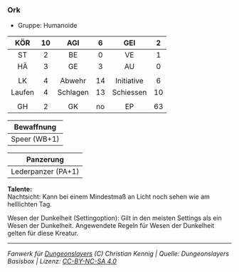 ### Ork

- Gruppe: Humanoide

|  KÖR   | 10  |   AGI    |  6  |    GEI     |  2  |
| :----: | :-: | :------: | :-: | :--------: | :-: |
|   ST   |  2  |    BE    |  0  |     VE     |  1  |
|   HÄ   |  3  |    GE    |  3  |     AU     |  0  |
|        |     |          |     |            |     |
|   LK   |  4  |  Abwehr  | 14  | Initiative |  6  |
| Laufen |  4  | Schlagen | 13  | Schiessen  | 10  |
|        |     |          |     |            |     |
|   GH   |  2  |    GK    | no  |     EP     | 63  |

|  Bewaffnung  |
| :----------: |
| Speer (WB+1) |

|     Panzerung      |
| :----------------: |
| Lederpanzer (PA+1) |

**Talente:**  
Nachtsicht: Kann bei einem Mindestmaß an Licht noch sehen wie am helllichten Tag.

Wesen der Dunkelheit (Settingoption): Gilt in den meisten Settings als ein Wesen der Dunkelheit. Angewendete Regeln für Wesen der Dunkelheit gelten für diese Kreatur.

---

_Fanwerk für [Dungeonslayers](https://www.dungeonslayers.net/) (C) Christian Kennig | Quelle: Dungeonslayers Basisbox | Lizenz: [CC-BY-NC-SA 4.0](https://creativecommons.org/licenses/by-nc-sa/4.0/deed.de)_
